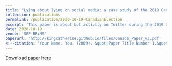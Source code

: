 ```yaml
---
title: "Lying about lying on social media: a case study of the 2019 Canadian elections"
collection: publications
permalink: /publication/2020-10-19-CanadianElection
excerpt: 'This paper is about bot activity on Twitter during the 2019 Canadian federal elections.'
date: 2020-10-19
venue: 'SBP-BRiMS'
paperurl: 'http://kingcatherine.github.io/files/Canada_Paper_v3.pdf'
<!--citation: 'Your Name, You. (2009). &quot;Paper Title Number 1.&quot; <i>Journal 1</i>. 1(1).'-->
---
```

<!--To appear at the [2020 International Conference on Social Computing, Behavioral-Cultural Modeling & Prediction and Behavior Representation in Modeling and Simulation](http://sbp-brims.org/2020/). Virtual conference, October 2020. -->

[Download paper here](http://kingcatherine.github.io/files/Canada_Paper_v3.pdf) 
<!--Recommended citation: Your Name, You. (2009). "Paper Title Number 1." <i>Journal 1</i>. 1(1). -->
